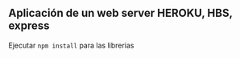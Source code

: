 ## Aplicación de un web server HEROKU, HBS, express

Ejecutar ```npm install``` para las librerias




